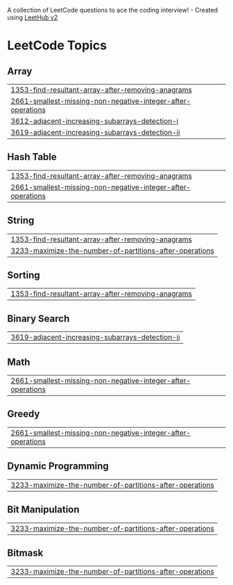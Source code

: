 A collection of LeetCode questions to ace the coding interview! - Created using [LeetHub v2](https://github.com/arunbhardwaj/LeetHub-2.0)
<!---LeetCode Topics Start-->
# LeetCode Topics
## Array
|  |
| ------- |
| [1353-find-resultant-array-after-removing-anagrams](https://github.com/Spardha1/LeetCodeTill2025/tree/master/1353-find-resultant-array-after-removing-anagrams) |
| [2661-smallest-missing-non-negative-integer-after-operations](https://github.com/Spardha1/LeetCodeTill2025/tree/master/2661-smallest-missing-non-negative-integer-after-operations) |
| [3612-adjacent-increasing-subarrays-detection-i](https://github.com/Spardha1/LeetCodeTill2025/tree/master/3612-adjacent-increasing-subarrays-detection-i) |
| [3619-adjacent-increasing-subarrays-detection-ii](https://github.com/Spardha1/LeetCodeTill2025/tree/master/3619-adjacent-increasing-subarrays-detection-ii) |
## Hash Table
|  |
| ------- |
| [1353-find-resultant-array-after-removing-anagrams](https://github.com/Spardha1/LeetCodeTill2025/tree/master/1353-find-resultant-array-after-removing-anagrams) |
| [2661-smallest-missing-non-negative-integer-after-operations](https://github.com/Spardha1/LeetCodeTill2025/tree/master/2661-smallest-missing-non-negative-integer-after-operations) |
## String
|  |
| ------- |
| [1353-find-resultant-array-after-removing-anagrams](https://github.com/Spardha1/LeetCodeTill2025/tree/master/1353-find-resultant-array-after-removing-anagrams) |
| [3233-maximize-the-number-of-partitions-after-operations](https://github.com/Spardha1/LeetCodeTill2025/tree/master/3233-maximize-the-number-of-partitions-after-operations) |
## Sorting
|  |
| ------- |
| [1353-find-resultant-array-after-removing-anagrams](https://github.com/Spardha1/LeetCodeTill2025/tree/master/1353-find-resultant-array-after-removing-anagrams) |
## Binary Search
|  |
| ------- |
| [3619-adjacent-increasing-subarrays-detection-ii](https://github.com/Spardha1/LeetCodeTill2025/tree/master/3619-adjacent-increasing-subarrays-detection-ii) |
## Math
|  |
| ------- |
| [2661-smallest-missing-non-negative-integer-after-operations](https://github.com/Spardha1/LeetCodeTill2025/tree/master/2661-smallest-missing-non-negative-integer-after-operations) |
## Greedy
|  |
| ------- |
| [2661-smallest-missing-non-negative-integer-after-operations](https://github.com/Spardha1/LeetCodeTill2025/tree/master/2661-smallest-missing-non-negative-integer-after-operations) |
## Dynamic Programming
|  |
| ------- |
| [3233-maximize-the-number-of-partitions-after-operations](https://github.com/Spardha1/LeetCodeTill2025/tree/master/3233-maximize-the-number-of-partitions-after-operations) |
## Bit Manipulation
|  |
| ------- |
| [3233-maximize-the-number-of-partitions-after-operations](https://github.com/Spardha1/LeetCodeTill2025/tree/master/3233-maximize-the-number-of-partitions-after-operations) |
## Bitmask
|  |
| ------- |
| [3233-maximize-the-number-of-partitions-after-operations](https://github.com/Spardha1/LeetCodeTill2025/tree/master/3233-maximize-the-number-of-partitions-after-operations) |
<!---LeetCode Topics End-->